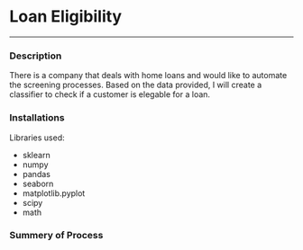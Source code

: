 # Loan Eligibility
___
 
 ### Description
There is a company that deals with home loans and would like to automate the screening processes. Based on the data provided, I will create a classifier to check if a customer is elegable for a loan.

### Installations
Libraries used:
- sklearn
- numpy
- pandas
- seaborn
- matplotlib.pyplot
- scipy
- math

### Summery of Process
